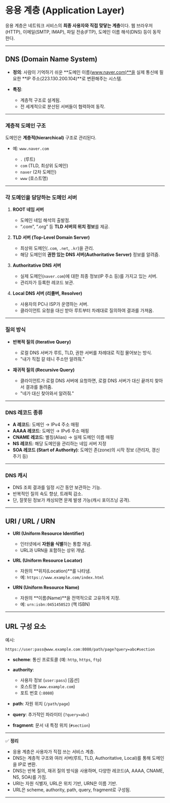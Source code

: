 # 응용 계층 (Application Layer)

응용 계층은 네트워크 서비스의 **최종 사용자와 직접 맞닿는 계층**이다.
웹 브라우저(HTTP), 이메일(SMTP, IMAP), 파일 전송(FTP), 도메인 이름 해석(DNS) 등이 동작한다.

---

## DNS (Domain Name System)

* **정의**: 사람이 기억하기 쉬운 \*\*도메인 이름([www.naver.com)\*\*을](http://www.naver.com%29**을) 실제 통신에 필요한 \*\*IP 주소(223.130.200.104)\*\*로 변환해주는 시스템.
* **특징**:

  * 계층적 구조로 설계됨.
  * 전 세계적으로 분산된 서버들이 협력하여 동작.

---

### 계층적 도메인 구조

도메인은 **계층적(hierarchical)** 구조로 관리된다.

* 예: `www.naver.com`

  * `.` (루트)
  * `com` (TLD, 최상위 도메인)
  * `naver` (2차 도메인)
  * `www` (호스트명)

---

### 각 도메인을 담당하는 도메인 서버

1. **ROOT 네임 서버**

   * 도메인 네임 해석의 출발점.
   * “.com”, “.org” 등 **TLD 서버의 위치 정보**를 제공.

2. **TLD 서버 (Top-Level Domain Server)**

   * 최상위 도메인(`.com`, `.net`, `.kr`)을 관리.
   * 해당 도메인의 **권한 있는 DNS 서버(Authoritative Server)** 정보를 알려줌.

3. **Authoritative DNS 서버**

   * 실제 도메인(`naver.com`)에 대한 최종 정보(IP 주소 등)를 가지고 있는 서버.
   * 관리자가 등록한 레코드 보관.

4. **Local DNS 서버 (리졸버, Resolver)**

   * 사용자의 PC나 ISP가 운영하는 서버.
   * 클라이언트 요청을 대신 받아 루트부터 차례대로 질의하여 결과를 가져옴.

---

### 질의 방식

* **반복적 질의 (Iterative Query)**

  * 로컬 DNS 서버가 루트, TLD, 권한 서버를 차례대로 직접 물어보는 방식.
  * "내가 직접 갈 테니 주소만 알려줘."

* **재귀적 질의 (Recursive Query)**

  * 클라이언트가 로컬 DNS 서버에 요청하면, 로컬 DNS 서버가 대신 끝까지 찾아서 결과를 돌려줌.
  * "네가 대신 찾아와서 알려줘."

---

### DNS 레코드 종류

* **A 레코드**: 도메인 → IPv4 주소 매핑
* **AAAA 레코드**: 도메인 → IPv6 주소 매핑
* **CNAME 레코드**: 별칭(Alias) → 실제 도메인 이름 매핑
* **NS 레코드**: 해당 도메인을 관리하는 네임 서버 지정
* **SOA 레코드 (Start of Authority)**: 도메인 존(zone)의 시작 정보 (관리자, 갱신 주기 등)

---

### DNS 캐시

* DNS 조회 결과를 일정 시간 동안 보관하는 기능.
* 반복적인 질의 속도 향상, 트래픽 감소.
* 단, 잘못된 정보가 캐싱되면 문제 발생 가능(캐시 포이즈닝 공격).

---

## URI / URL / URN

* **URI (Uniform Resource Identifier)**

  * 인터넷에서 **자원을 식별**하는 통합 개념.
  * URL과 URN을 포함하는 상위 개념.

* **URL (Uniform Resource Locator)**

  * 자원의 \*\*위치(Location)\*\*를 나타냄.
  * 예: `https://www.example.com/index.html`

* **URN (Uniform Resource Name)**

  * 자원의 \*\*이름(Name)\*\*을 전역적으로 고유하게 지정.
  * 예: `urn:isbn:0451450523` (책 ISBN)

---

## URL 구성 요소

예시:

```
https://user:pass@www.example.com:8080/path/page?query=abc#section
```

* **scheme**: 통신 프로토콜 (예: `http`, `https`, `ftp`)
* **authority**:

  * 사용자 정보 (`user:pass`) \[옵션]
  * 호스트명 (`www.example.com`)
  * 포트 번호 (`:8080`)
* **path**: 자원 위치 (`/path/page`)
* **query**: 추가적인 파라미터 (`?query=abc`)
* **fragment**: 문서 내 특정 위치 (`#section`)

---

✅ **정리**

* 응용 계층은 사용자가 직접 쓰는 서비스 계층.
* DNS는 계층적 구조와 여러 서버(루트, TLD, Authoritative, Local)를 통해 도메인을 IP로 변환.
* DNS는 반복 질의, 재귀 질의 방식을 사용하며, 다양한 레코드(A, AAAA, CNAME, NS, SOA)를 가짐.
* URI는 자원 식별자, URL은 위치 기반, URN은 이름 기반.
* URL은 scheme, authority, path, query, fragment로 구성됨.

---
